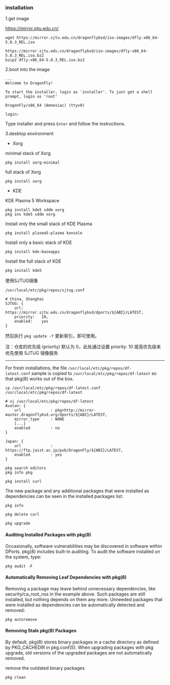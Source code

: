 ### installation

1.get image

<https://mirror.sjtu.edu.cn/>

```
wget https://mirror.sjtu.edu.cn/dragonflybsd/iso-images/dfly-x86_64-5.8.3_REL.iso
```

```
https://mirror.sjtu.edu.cn/dragonflybsd/iso-images/dfly-x86_64-5.8.3_REL.iso.bz2
bzip2 dfly-x86_64-5.8.3_REL.iso.bz2
```

2.boot into the image

```
...
Welcome to DragonFly!

To start the installer, login as 'installer'. To just get a shell prompt, login as 'root'

DragonFly/x86_64 (Amnesiac) (ttyv0)

login: 
```

Type installer and press `Enter` and follow the instructions.

3.desktop environment

- Xorg

minimal stack of Xorg

```
pkg install xorg-minimal
```

full stack of Xorg

```
pkg install xorg
```

- KDE

KDE Plasma 5 Workspace

```
pkg install kde5 sddm xorg
pkg ins kde5 sddm xorg
```

Install only the small stack of KDE Plasma

```
pkg install plasma5-plasma konsole
```

Install only a basic stack of KDE

```
pkg install kde-baseapps
```

Install the full stack of KDE

```
pkg install kde5
```

使用SJTUG镜像

```
/usr/local/etc/pkg/repos/sjtug.conf

# China, Shanghai
SJTUG: {
    url:        https://mirror.sjtu.edu.cn/dragonflybsd/dports/${ABI}/LATEST,
    priority:   10,
    enabled:    yes
}
```

然后执行 `pkg update -f` 更新索引，即可使用。

注：仓库的优先级 (priority) 默认为 0，此处通过设置 priority: 10 提高优先级来优先使用 SJTUG 镜像服务

---

For fresh installations, the file `/usr/local/etc/pkg/repos/df-latest.conf`.sample is copied to `/usr/local/etc/pkg/repos/df-latest` so that pkg(8) works out of the box.

```
cp /usr/local/etc/pkg/repos/df-latest.conf /usr/local/etc/pkg/repos/df-latest
```

```
# vi /usr/local/etc/pkg/repos/df-latest
Avalon: {
    url             : pkg+http://mirror-master.dragonflybsd.org/dports/${ABI}/LATEST,
    mirror_type     : NONE
    [...]
    enabled         : no
}

Japan: {
    url             : https://ftp.jaist.ac.jp/pub/DragonFly/${ABI}/LATEST,
    enabled         : yes
}
```

```
pkg search editors
pkg info pkg
```

```
pkg install curl
```

The new package and any additional packages that were installed as dependencies can be seen in the installed packages list:

```
pkg info
```

```
pkg delete curl
```

```
pkg upgrade
```

#### Auditing Installed Packages with pkg(8)

Occasionally, software vulnerabilities may be discovered in software within DPorts. pkg(8) includes built-in auditing. To audit the software installed on the system, type:

```
pkg audit -F
```

#### Automatically Removing Leaf Dependencies with pkg(8)

Removing a package may leave behind unnecessary dependencies, like security/ca_root_nss in the example above. Such packages are still installed, but nothing depends on them any more. Unneeded packages that were installed as dependencies can be automatically detected and removed:

```
pkg autoremove
```

#### Removing Stale pkg(8) Packages

By default, pkg(8) stores binary packages in a cache directory as defined by PKG_CACHEDIR in pkg.conf(5). When upgrading packages with pkg upgrade, old versions of the upgraded packages are not automatically removed.

remove the outdated binary packages

```
pkg clean
```
